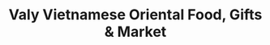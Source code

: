 ---
title: "Valy Vietnamese Oriental Food, Gifts & Market"
url: /muskegon/valy-vietnamese-oriental-food-gifts-und-market/
shop: Supermarkt
---